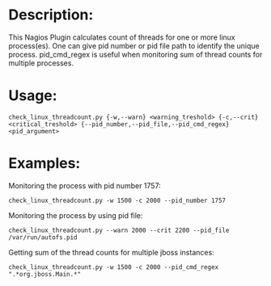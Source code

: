 # Description:
This Nagios Plugin calculates count of threads for one or more linux process(es). One can give pid number or pid file path to identify the unique process. pid_cmd_regex is useful when monitoring sum of thread counts for multiple processes.

# Usage:

  `check_linux_threadcount.py {-w,--warn} <warning_treshold> {-c,--crit} <critical_treshold> {--pid_number,--pid_file,--pid_cmd_regex} <pid_argument>`

# Examples:
  Monitoring the process with pid number 1757:
  
  `check_linux_threadcount.py -w 1500 -c 2000 --pid_number 1757`
  
  Monitoring the process by using pid file:
  
  `check_linux_threadcount.py --warn 2000 --crit 2200 --pid_file /var/run/autofs.pid`
  
  Getting sum of the thread counts for multiple jboss instances:
  
  `check_linux_threadcount.py -w 1500 -c 2000 --pid_cmd_regex ".*org.jboss.Main.*"`
